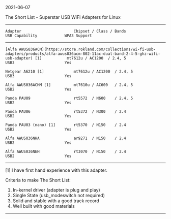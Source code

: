 2021-06-07

The Short List - Superstar USB WiFi Adapters for Linux

-----
```
Adapter                       Chipset / Class / Bands                 USB Capability            WPA3 Support
```
-----
```
[Alfa AWUS036ACM](https://store.rokland.com/collections/wi-fi-usb-adapters/products/alfa-awus036acm-802-11ac-dual-band-2-4-5-ghz-wifi-usb-adapter) [1]           mt7612u / AC1200  / 2.4, 5              USB3                      Yes

Netgear A6210 [1]             mt7612u / AC1200  / 2.4, 5              USB3                      Yes

Alfa AWUS036ACHM [1]          mt7610u / AC600   / 2.4, 5              USB2                      Yes

Panda PAU09                   rt5572  / N600    / 2.4, 5              USB2                      Yes

Panda PAU06                   rt5372  / N300    / 2.4                 USB2                      Yes

Panda PAU03 (nano) [1]        rt5370  / N150    / 2.4                 USB2                      Yes

Alfa AWUS036NHA               ar9271  / N150    / 2.4                 USB2                      Yes

Alfa AWUS036NEH               rt3070  / N150    / 2.4                 USB2                      Yes
```
-----

[1] I have first hand experience with this adapter.

Criteria to make The Short List: 

1. In-kernel driver (adapter is plug and play)
2. Single State (usb_modeswitch not required)
3. Solid and stable with a good track record
4. Well built with good materials

-----
